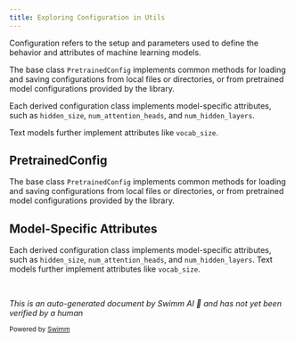 ```yaml
---
title: Exploring Configuration in Utils
---
```

Configuration refers to the setup and parameters used to define the behavior and attributes of machine learning models.

The base class `PretrainedConfig` implements common methods for loading and saving configurations from local files or directories, or from pretrained model configurations provided by the library.

Each derived configuration class implements model-specific attributes, such as `hidden_size`, `num_attention_heads`, and `num_hidden_layers`.

Text models further implement attributes like `vocab_size`.

## PretrainedConfig

The base class `PretrainedConfig` implements common methods for loading and saving configurations from local files or directories, or from pretrained model configurations provided by the library.

## Model-Specific Attributes

Each derived configuration class implements model-specific attributes, such as `hidden_size`, `num_attention_heads`, and `num_hidden_layers`. Text models further implement attributes like `vocab_size`.

&nbsp;

*This is an auto-generated document by Swimm AI 🌊 and has not yet been verified by a human*

<SwmMeta version="3.0.0" repo-id="Z2l0aHViJTNBJTNBdHJhbnNmb3JtZXJzJTNBJTNBc2h1anV1dQ==" repo-name="transformers" doc-type="overview"><sup>Powered by [Swimm](/)</sup></SwmMeta>
